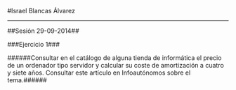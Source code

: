 #Israel Blancas Álvarez

***

##Sesión 29-09-2014##

###Ejercicio 1###

######Consultar en el catálogo de alguna tienda de informática el precio de un ordenador tipo servidor y calcular su coste de amortización a cuatro y siete años. Consultar este artículo en Infoautónomos sobre el tema.######
